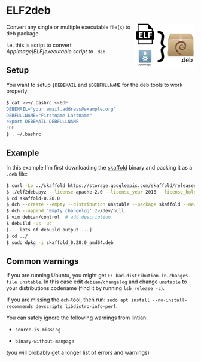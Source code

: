 # ELF2deb
<img align="right" src="https://raw.githubusercontent.com/NicolaiSoeborg/ELF2deb/master/.github/logo-small.png" alt="logo" />

Convert any single or multiple executable file(s) to deb package

I.e. this is script to convert *AppImage|ELF|executable script* to `.deb`.

## Setup

You want to setup `$DEBEMAIL` and `$DEBFULLNAME` for the deb tools to work properly:

```bash
$ cat >>~/.bashrc <<EOF
DEBEMAIL="your.email.address@example.org"
DEBFULLNAME="Firstname Lastname"
export DEBEMAIL DEBFULLNAME
EOF
$ . ~/.bashrc
```

## Example

In this example I'm first downloading the [skaffold](https://skaffold.dev/) binary and packing it as a `.deb` file:

```bash
$ curl -Lo ../skaffold https://storage.googleapis.com/skaffold/releases/latest/skaffold-linux-amd64
$ ./elf2deb.pyz --license apache-2.0 --license_year 2018 --license_holder "The Skaffold Authors" --package_name skaffold --package_version 0.28.0 --homepage "https://skaffold.dev/" ../skaffold
$ cd skaffold-0.28.0
$ dch --create --empty --distribution unstable --package skaffold --newversion 0.28.0
$ dch --append 'Empty changelog' 2>/dev/null
$ vim debian/control  # add description
$ debuild -us -uc
[... lots of debuild output ...]
$ cd ../
$ sudo dpkg -i skaffold_0.28.0_amd64.deb
```

## Common warnings

If you are running Ubuntu, you might get `E: bad-distribution-in-changes-file unstable`.
In this case edit `debian/changelog` and change `unstable` to your distributions codename (find it by running `lsb_release -c`).

If you are missing the `dch`-tool, then run: `sudo apt install --no-install-recommends devscripts libdistro-info-perl`.

You can safely ignore the following warnings from lintian:

 * `source-is-missing`

 * `binary-without-manpage`

(you will probably get a longer list of errors and warnings)